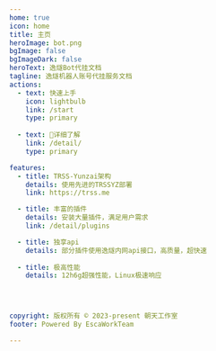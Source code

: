 ```yaml
---
home: true
icon: home
title: 主页
heroImage: bot.png
bgImage: false
bgImageDark: false
heroText: 逸燧Bot代挂文档
tagline: 逸燧机器人账号代挂服务文档
actions:
  - text: 快速上手
    icon: lightbulb
    link: /start
    type: primary
    
  - text: 🚀详细了解
    link: /detail/
    type: primary

features:
  - title: TRSS-Yunzai架构
    details: 使用先进的TRSSYZ部署
    link: https://trss.me

  - title: 丰富的插件
    details: 安装大量插件，满足用户需求
    link: /detail/plugins

  - title: 独享api
    details: 部分插件使用逸燧内网api接口，高质量，超快速
  
  - title: 极高性能
    details: 12h6g超强性能，Linux极速响应
     



copyright: 版权所有 © 2023-present 朝天工作室
footer: Powered By EscaWorkTeam

---
```


